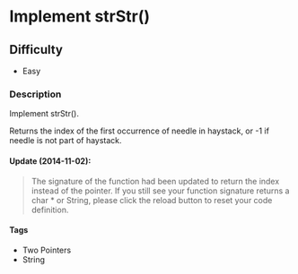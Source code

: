 # Implement strStr()

## Difficulty
- Easy

### Description
Implement strStr().

Returns the index of the first occurrence of needle in haystack, or -1 if needle is not part of haystack.

#### **Update (2014-11-02):**
> The signature of the function had been updated to return the index instead of the pointer. If you still see your function signature returns a char * or String, please click the reload button  to reset your code definition.

#### Tags
- Two Pointers
- String
